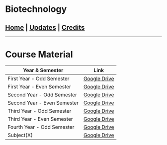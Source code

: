 # Biotechnology

## [Home](../main/index.md) | [Updates](../main/updates.md) | [Credits](../main/credits.md)

---

# Course Material

| Year & Semester             | Link                                                                                                    |
| --------------------------- | ------------------------------------------------------------------------------------------------------- |
| First Year - Odd Semester   | [Google Drive](https://drive.google.com/drive/folders/1lRq5wbU8hST5-VR7i0cY8daSr1y4wIPG?usp=share_link) |
| First Year - Even Semester  | [Google Drive](https://drive.google.com/drive/folders/1KuDyorPjwqWNmsqQHjurQEQ6MhuwOL8j?usp=share_link) |
| Second Year - Odd Semester  | [Google Drive](https://drive.google.com/drive/folders/1-fTimdfQoJJB50ruT8pGutqAaDkoqRmZ?usp=share_link) |
| Second Year - Even Semester | [Google Drive](https://drive.google.com/drive/folders/10puvSUUcE2CwAXthSL50xeYENpLx2x7Q?usp=sharing)    |
| Third Year - Odd Semester   | [Google Drive](https://drive.google.com/drive/folders/1wIwKTI5_7z0J979Aeqcbzdnskudl5jv7?usp=sharing)    |
| Third Year - Even Semester  | [Google Drive](https://drive.google.com/drive/folders/1d-Rh4NKqbJn1rjwfDn2Wmmf8R9gjdBdW?usp=sharing)    |
| Fourth Year - Odd Semester  | [Google Drive](https://drive.google.com/drive/folders/1hR-6i0VTIPzjcU6pQdYTTw1hvTUNUK45?usp=sharing)    |
| Subject(X)                  | [Google Drive](https://drive.google.com/drive/folders/1v7nHcp5xTyB6iGFjWmmSyQNLfXhkgas5?usp=sharing)    |

